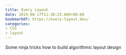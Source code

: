 ```yaml
---
title: Every Layout
date: 2019-06-17T11:38:23.609+00:00
bookmarkOf: https://every-layout.dev/
categories:
- CSS
- layout
---
```

Some ninja tricks how to build algorithmic layout design
